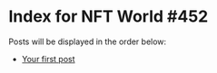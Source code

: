 # Index for NFT World #452
Posts will be displayed in the order below:

- [Your first post](./001-first.md)

